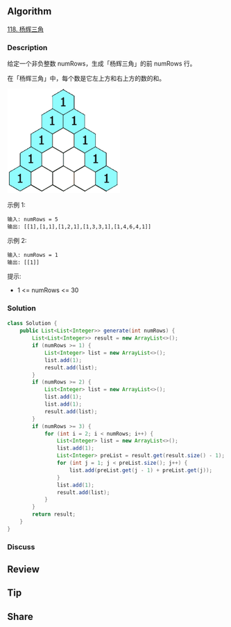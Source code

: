 ## Algorithm

[118. 杨辉三角](https://leetcode.cn/problems/pascals-triangle/description/?envType=study-plan-v2&envId=top-100-liked)

### Description

给定一个非负整数 numRows，生成「杨辉三角」的前 numRows 行。

在「杨辉三角」中，每个数是它左上方和右上方的数的和。

![](assets/20250511-9ab86065.png)

示例 1:

```
输入: numRows = 5
输出: [[1],[1,1],[1,2,1],[1,3,3,1],[1,4,6,4,1]]
```

示例 2:

```
输入: numRows = 1
输出: [[1]]
```

提示:

- 1 <= numRows <= 30

### Solution

```java
class Solution {
    public List<List<Integer>> generate(int numRows) {
        List<List<Integer>> result = new ArrayList<>();
        if (numRows >= 1) {
            List<Integer> list = new ArrayList<>();
            list.add(1);
            result.add(list);
        }
        if (numRows >= 2) {
            List<Integer> list = new ArrayList<>();
            list.add(1);
            list.add(1);
            result.add(list);
        }
        if (numRows >= 3) {
            for (int i = 2; i < numRows; i++) {
                List<Integer> list = new ArrayList<>();
                list.add(1);
                List<Integer> preList = result.get(result.size() - 1);
                for (int j = 1; j < preList.size(); j++) {
                    list.add(preList.get(j - 1) + preList.get(j));
                }
                list.add(1);
                result.add(list);
            }
        }
        return result;
    }
}
```

### Discuss

## Review


## Tip


## Share
